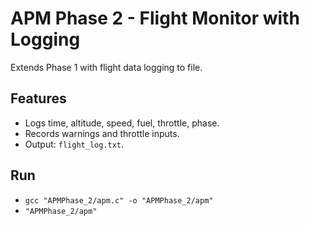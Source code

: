 # APM Phase 2 - Flight Monitor with Logging
Extends Phase 1 with flight data logging to file.

## Features
- Logs time, altitude, speed, fuel, throttle, phase.
- Records warnings and throttle inputs.
- Output: `flight_log.txt`.

## Run
- `gcc "APMPhase_2/apm.c" -o "APMPhase_2/apm"`
- `"APMPhase_2/apm"`